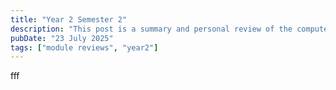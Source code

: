```yaml
---
title: "Year 2 Semester 2"
description: "This post is a summary and personal review of the computer science modules I've taken in year 2, semester 2 of university. "
pubDate: "23 July 2025"
tags: ["module reviews", "year2"]
---
```


fff